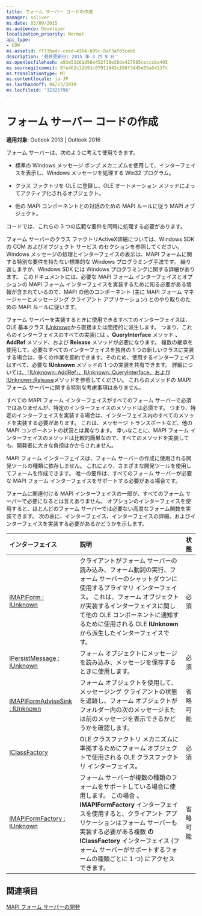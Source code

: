 ```yaml
---
title: フォーム サーバー コードの作成
manager: soliver
ms.date: 03/09/2015
ms.audience: Developer
localization_priority: Normal
api_type:
- COM
ms.assetid: ff33badc-ceed-4364-b99c-8af3af83ceb6
description: '最終更新日: 2015 年 3 月 9 日'
ms.openlocfilehash: a93e53261d56e452f38e38da427585cecccba405
ms.sourcegitcommit: 8fe462c32b91c87911942c188f3445e85a54137c
ms.translationtype: MT
ms.contentlocale: ja-JP
ms.lasthandoff: 04/23/2019
ms.locfileid: "32325796"
---
```

# <a name="writing-form-server-code"></a>フォーム サーバー コードの作成

  
  
**適用対象**: Outlook 2013 | Outlook 2016 
  
フォーム サーバーは、次のように考えて使用できます。 
  
- 標準の Windows メッセージ ポンプ メカニズムを使用して、インターフェイスを表示し、Windows メッセージを処理する Win32 プログラム。
    
- クラス ファクトリを OLE に登録し、OLE オートメーション メソッドによってアクティブ化されるオブジェクト。
    
- 他の MAPI コンポーネントとの対話のための MAPI ルールに従う MAPI オブジェクト。
    
 コードでは、これらの 3 つの広範な要件を同時に処理する必要があります。 
  
フォーム サーバーのクラス ファクトリActiveX詳細については、Windows SDK の COM およびオブジェクト サービス のセクションを参照してください。 Windows メッセージの処理とインターフェイスの表示は、MAPI フォームに関する特別な要件を持たない標準的な Windows プログラミング手法です。 繰り返しますが、Windows SDK には Windows プログラミングに関する詳細があります。 このドキュメントには、必要な MAPI フォーム インターフェイスとオプションの MAPI フォーム インターフェイスを実装するために知る必要がある情報が含まれているので、MAPI の他のコンポーネント (主に MAPI フォーム マネージャーとメッセージング クライアント アプリケーション) とのやり取りのための MAPI ルールに従います。
  
フォーム サーバーを実装するときに使用できるすべてのインターフェイスは、OLE 基本クラス [IUnknown](https://msdn.microsoft.com/library/33f1d79a-33fc-4ce5-a372-e08bda378332%28Office.15%29.aspx)から直接または間接的に派生します。 つまり、これらのインターフェイスのすべての実装には **、QueryInterface** メソッド **、AddRef** メソッド、および **Release** メソッドが必要になります。 複数の継承を使用して、必要なすべてのインターフェイスを独自の 1 つの新しいクラスに実装する場合は、多くの作業を節約できます。そのため、使用するインターフェイスはすべて、必要な **IUnknown** メソッドの 1 つの実装を共有できます。 詳細については[、「IUnknown::AddRef」、IUnknown::QueryInterface、](https://msdn.microsoft.com/library/b4316efd-73d4-4995-b898-8025a316ba63%28Office.15%29.aspx)[および IUnknown::Release](https://msdn.microsoft.com/library/4b494c6f-f0ee-4c35-ae45-ed956f40dc7a%28Office.15%29.aspx)メソッドを参照してください。 [](https://msdn.microsoft.com/library/54d5ff80-18db-43f2-b636-f93ac053146d%28Office.15%29.aspx) これらのメソッドの MAPI フォーム サーバーに関する特別な考慮事項はありません。 
  
すべての MAPI フォーム インターフェイスがすべてのフォーム サーバーで必須ではありませんが、特定のインターフェイスのメソッドは必須です。 つまり、特定のインターフェイスを実装する場合は、インターフェイス内のすべてのメソッドを実装する必要があります。 これは、メッセージ トランスポートなど、他の MAPI コンポーネントの状況とは異なります。 幸いなことに、MAPI フォーム インターフェイスのメソッドは比較的簡単なので、すべてのメソッドを実装しても、開発者に大きな負担はかからされません。
  
MAPI フォーム インターフェイスは、フォーム サーバーの作成に使用される開発ツールの種類に依存しません。 これにより、さまざまな開発ツールを使用してフォームを作成できます。 唯一の要件は、すべてのフォーム サーバーが必要な MAPI フォーム インターフェイスをサポートする必要がある場合です。
  
フォームに関連付ける MAPI インターフェイスの一部が、すべてのフォーム サーバーで必要になるとは言えありません。 オプションのインターフェイスを使用すると、ほとんどのフォーム サーバーでは必要ない高度なフォーム関数を実装できます。 次の表に、インターフェイス、インターフェイスの詳細、およびインターフェイスを実装する必要があるかどうかを示します。
  
|**インターフェイス**|**説明**|**状態**|
|:-----|:-----|:-----|
|[IMAPIForm : IUnknown](imapiformiunknown.md) <br/> |クライアントがフォーム サーバーの読み込み、フォーム動詞の実行、フォーム サーバーのシャットダウンに使用するプライマリ インターフェイス。 これは、フォーム オブジェクトが実装するインターフェイスに関して他の OLE コンポーネントに通知するために使用される OLE **IUnknown** から派生したインターフェイスです。  <br/> |必須  <br/> |
|[IPersistMessage : IUnknown](ipersistmessageiunknown.md) <br/> |フォーム オブジェクトにメッセージを読み込み、メッセージを保存するときに使用します。  <br/> |必須  <br/> |
|[IMAPIFormAdviseSink : IUnknown](imapiformadvisesinkiunknown.md) <br/> |フォーム オブジェクトを使用して、メッセージング クライアントの状態を追跡し、フォーム オブジェクトがフォルダー内の次のメッセージまたは前のメッセージを表示できるかどうかを確認します。  <br/> |省略可能  <br/> |
|[IClassFactory](https://msdn.microsoft.com/library/f624f833-2b69-43bc-92cd-c4ecbe6051c5%28Office.15%29.aspx) <br/> |OLE クラスファクトリ メカニズムに準拠するためにフォーム オブジェクトで使用される OLE クラスファクトリ インターフェイス。  <br/> |必須  <br/> |
|[IMAPIFormFactory : IUnknown](imapiformfactoryiunknown.md) <br/> |フォーム サーバーが複数の種類のフォームをサポートしている場合に使用します。 この場合 **、IMAPIFormFactory** インターフェイスを使用すると、クライアント アプリケーションはフォーム サーバーも実装する必要がある複数 **の IClassFactory** インターフェイス (フォーム サーバーがサポートするフォームの種類ごとに 1 つ) にアクセスできます。  <br/> |省略可能  <br/> |
   
## <a name="see-also"></a>関連項目



[MAPI フォーム サーバーの開発](developing-mapi-form-servers.md)


